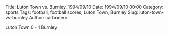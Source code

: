 Title: Luton Town vs. Burnley, 1994/09/10
Date: 1994/09/10 00:00
Category: sports
Tags: football, football scores, Luton Town, Burnley
Slug: luton-town-vs-burnley
Author: carbonero


Luton Town 0 - 1 Burnley
